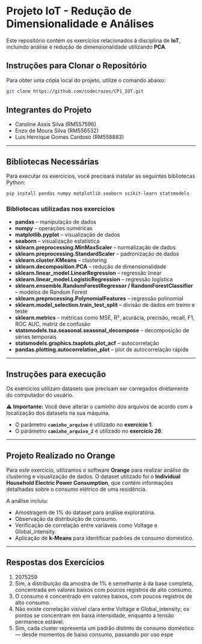 # Projeto IoT - Redução de Dimensionalidade e Análises

Este repositório contém os exercícios relacionados à disciplina de **IoT**, incluindo análise e redução de dimensionalidade utilizando **PCA**.

## Instruções para Clonar o Repositório

Para obter uma cópia local do projeto, utilize o comando abaixo:

```bash
git clone https://github.com/codecrazes/CP1_IOT.git
```
## Integrantes do Projeto

* Caroline Assis Silva (RM557596)
* Enzo de Moura Silva (RM556532)
* Luis Henrique Gomes Cardoso (RM558883) 

---

## Bibliotecas Necessárias

Para executar os exercícios, você precisará instalar as seguintes bibliotecas Python:

```bash
pip install pandas numpy matplotlib seaborn scikit-learn statsmodels
```

### Bibliotecas utilizadas nos exercícios

* **pandas** – manipulação de dados
* **numpy** – operações numéricas
* **matplotlib.pyplot** – visualização de dados
* **seaborn** – visualização estatística
* **sklearn.preprocessing.MinMaxScaler** – normalização de dados
* **sklearn.preprocessing.StandardScaler** – padronização de dados
* **sklearn.cluster.KMeans** – clustering
* **sklearn.decomposition.PCA** – redução de dimensionalidade
* **sklearn.linear\_model.LinearRegression** – regressão linear
* **sklearn.linear\_model.LogisticRegression** – regressão logística
* **sklearn.ensemble.RandomForestRegressor / RandomForestClassifier** – modelos de Random Forest
* **sklearn.preprocessing.PolynomialFeatures** – regressão polinomial
* **sklearn.model\_selection.train\_test\_split** – divisão de dados em treino e teste
* **sklearn.metrics** – métricas como MSE, R², acurácia, precisão, recall, F1, ROC AUC, matriz de confusão
* **statsmodels.tsa.seasonal.seasonal\_decompose** – decomposição de séries temporais
* **statsmodels.graphics.tsaplots.plot\_acf** – autocorrelação
* **pandas.plotting.autocorrelation\_plot** – plot de autocorrelação rápida

---

## Instruções para execução

Os exercícios utilizam datasets que precisam ser carregados diretamente do computador do usuário.

⚠️ **Importante:** Você deve alterar o caminho dos arquivos de acordo com a localização dos datasets na sua máquina.

* O parâmetro **`caminho_arquivo`** é utilizado no **exercício 1**.
* O parâmetro **`caminho_arquivo_2`** é utilizado no **exercício 26**.

---

## Projeto Realizado no Orange

Para este exercício, utilizamos o software **Orange** para realizar análise de clustering e visualização de dados. O dataset utilizado foi o **Individual Household Electric Power Consumption**, que contém informações detalhadas sobre o consumo elétrico de uma residência.

A análise incluiu:

* Amostragem de 1% do dataset para análise exploratória.
* Observação da distribuição de consumo.
* Verificação de correlação entre variáveis como Voltage e Global\_intensity.
* Aplicação de **k-Means** para identificar padrões de consumo doméstico.

---

## Respostas dos Exercícios

1. 2075259
2. Sim, a distribuição da amostra de 1% é semelhante à da base completa, concentrada em valores baixos com poucos registros de alto consumo.
3. O consumo é concentrado em valores baixos, com poucos registros de alto consumo.
4. Não existe correlação visível clara entre Voltage e Global\_intensity; os pontos se concentram em baixa intensidade, enquanto a tensão permanece estável.
5. Sim, cada cluster representa um padrão distinto de consumo doméstico — desde momentos de baixo consumo, passando por uso espe

